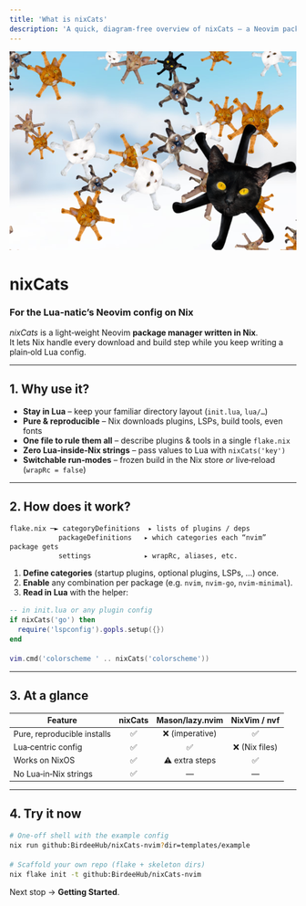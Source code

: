 ```yaml
---
title: 'What is nixCats'
description: 'A quick, diagram‑free overview of nixCats – a Neovim package manager written in Nix'
---
```


![nixCats](./cat-flakes.png)

# nixCats

### For the Lua‑natic’s Neovim config on Nix

*nixCats* is a light‑weight Neovim **package manager written in Nix**.  
It lets Nix handle every download and build step while you keep writing a plain‑old Lua config.

---

## 1. Why use it?

* **Stay in Lua** – keep your familiar directory layout (`init.lua`, `lua/…`)  
* **Pure & reproducible** – Nix downloads plugins, LSPs, build tools, even fonts  
* **One file to rule them all** – describe plugins & tools in a single `flake.nix`  
* **Zero Lua‑inside‑Nix strings** – pass values to Lua with `nixCats('key')`  
* **Switchable run‑modes** – frozen build in the Nix store *or* live‑reload (`wrapRc = false`)  

---

## 2. How does it work?

```text
flake.nix ─► categoryDefinitions  ▸ lists of plugins / deps
            packageDefinitions   ▸ which categories each “nvim” package gets
            settings             ▸ wrapRc, aliases, etc.
```

1. **Define categories** (startup plugins, optional plugins, LSPs, …) once.  
2. **Enable** any combination per package (e.g. `nvim`, `nvim‑go`, `nvim‑minimal`).  
3. **Read in Lua** with the helper:

```lua
-- in init.lua or any plugin config
if nixCats('go') then
  require('lspconfig').gopls.setup({})
end

vim.cmd('colorscheme ' .. nixCats('colorscheme'))
```

---

## 3. At a glance

| Feature                       | nixCats | Mason/lazy.nvim | NixVim / nvf |
|-------------------------------|:-------:|:---------------:|:------------:|
| Pure, reproducible installs   | ✅      | ❌ (imperative) | ✅ |
| Lua‑centric config            | ✅      | ✅              | ❌ (Nix files) |
| Works on NixOS                | ✅      | ⚠️ extra steps  | ✅ |
| No Lua‑in‑Nix strings         | ✅      | —               | — |

---

## 4. Try it now

```bash
# One‑off shell with the example config
nix run github:BirdeeHub/nixCats-nvim?dir=templates/example

# Scaffold your own repo (flake + skeleton dirs)
nix flake init -t github:BirdeeHub/nixCats-nvim
```

Next stop → **Getting Started**.

